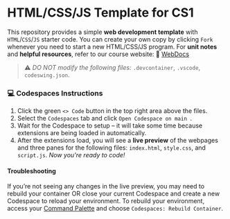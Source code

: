 # HTML/CSS/JS Template for CS1

This repository provides a simple **web development template** with `HTML`/`CSS`/`JS` starter code. You can create your own copy by clicking `Fork` whenever you need to start a new HTML/CSS/JS program. For **unit notes** and **helpful resources**, refer to our course website: 📖 [WebDocs](https://coderina.dev/webdocs/)

> ⚠️ _DO NOT modify the following files:_ `.devcontainer`, `.vscode`, `codeswing.json`.

### 💻 Codespaces Instructions
1. Click the green `<> Code` button in the top right area above the files.
2. Select the `Codespaces` tab and click `Open Codespace on main `.
3. Wait for the Codespace to setup – it will take some time because extensions are being loaded in automatically.
4. After the extensions load, you will see a **live preview** of the webpages and three panes for the following files: `index.html`, `style.css`, and `script.js`. _Now you're ready to code!_

#### Troubleshooting
If you’re not seeing any changes in the live preview, you may need to rebuild your container OR close your current Codespace and create a new Codespace to reload your environment. To rebuild your environment, access your [Command Palette](https://docs.github.com/en/codespaces/codespaces-reference/using-the-vs-code-command-palette-in-codespaces) and choose `Codespaces: Rebuild Container`. 


